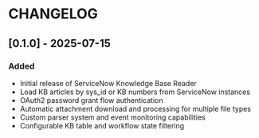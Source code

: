 # CHANGELOG

## [0.1.0] - 2025-07-15

### Added

- Initial release of ServiceNow Knowledge Base Reader
- Load KB articles by sys_id or KB numbers from ServiceNow instances
- OAuth2 password grant flow authentication
- Automatic attachment download and processing for multiple file types
- Custom parser system and event monitoring capabilities
- Configurable KB table and workflow state filtering
